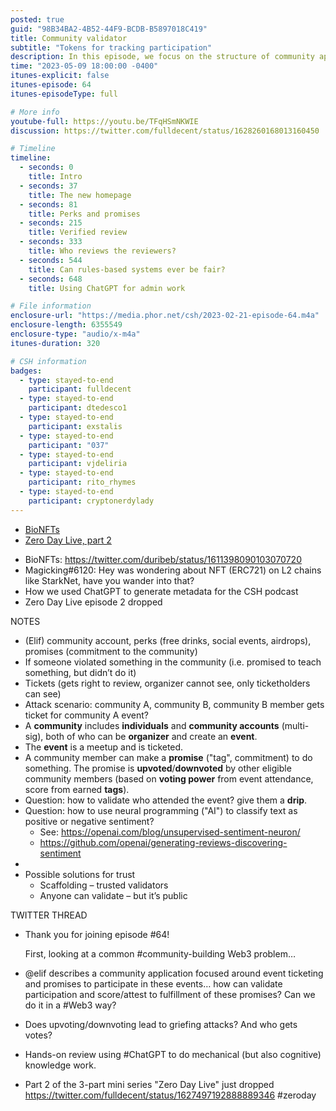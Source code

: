 ```yaml
---
posted: true
guid: "98B34BA2-4B52-44F9-BCDB-B5897018C419"
title: Community validator
subtitle: "Tokens for tracking participation"
description: In this episode, we focus on the structure of community applications with event ticketing and promises. We dive into validating participation and scoring the fulfillment of these promises in a Web3 way, discussing potential issues such as griefing attacks and vote delegation. We also chat about using ChatGPT for admin work and announce the second part of our "Zero Day Live" mini-series.
time: "2023-05-09 18:00:00 -0400"
itunes-explicit: false
itunes-episode: 64
itunes-episodeType: full

# More info
youtube-full: https://youtu.be/TFqHSmNKWIE
discussion: https://twitter.com/fulldecent/status/1628260168013160450

# Timeline
timeline:
  - seconds: 0
    title: Intro
  - seconds: 37
    title: The new homepage
  - seconds: 81
    title: Perks and promises
  - seconds: 215
    title: Verified review
  - seconds: 333
    title: Who reviews the reviewers?
  - seconds: 544
    title: Can rules-based systems ever be fair?
  - seconds: 648
    title: Using ChatGPT for admin work

# File information
enclosure-url: "https://media.phor.net/csh/2023-02-21-episode-64.m4a"
enclosure-length: 6355549
enclosure-type: "audio/x-m4a"
itunes-duration: 320

# CSH information
badges:
  - type: stayed-to-end
    participant: fulldecent
  - type: stayed-to-end
    participant: dtedesco1
  - type: stayed-to-end
    participant: exstalis
  - type: stayed-to-end
    participant: "037"
  - type: stayed-to-end
    participant: vjdeliria
  - type: stayed-to-end
    participant: rito_rhymes
  - type: stayed-to-end
    participant: cryptonerdylady
---
```


- [BioNFTs](https://twitter.com/duribeb/status/1611398090103070720)
- [Zero Day Live, part 2](https://youtu.be/TFqHSmNKWIE)

<!--end of quick notes-->

- BioNFTs: https://twitter.com/duribeb/status/1611398090103070720
- Magicking#6120: Hey was wondering about NFT (ERC721) on L2 chains like StarkNet, have you wander into that?
- How we used ChatGPT to generate metadata for the CSH podcast 
- Zero Day Live episode 2 dropped

NOTES

- (Elif) community account, perks (free drinks, social events, airdrops), promises (commitment to the community)
- If someone violated something in the community (i.e. promised to teach something, but didn’t do it)
- Tickets (gets right to review, organizer cannot see, only ticketholders can see)
- Attack scenario: community A, community B, community B member gets ticket for community A event?
- A **community** includes **individuals** and **community accounts** (multi-sig), both of who can be **organizer** and create an **event**.
- The **event** is a meetup and is ticketed.
- A community member can make a **promise** ("tag", commitment) to do something. The promise is **upvoted**/**downvoted** by other eligible community members (based on **voting power** from event attendance, score from earned **tags**).
- Question: how to validate who attended the event? give them a **drip**.
- Question: how to use neural programming ("AI") to classify text as positive or negative sentiment?
  - See: https://openai.com/blog/unsupervised-sentiment-neuron/
  - https://github.com/openai/generating-reviews-discovering-sentiment 
- 
- Possible solutions for trust
  - Scaffolding – trusted validators
  - Anyone can validate – but it’s public

TWITTER THREAD

- Thank you for joining episode #64!

  First, looking at a common #community-building Web3 problem…

- @elif describes a community application focused around event ticketing and promises to participate in these events… how can validate participation and score/attest to fulfillment of these promises? Can we do it in a #Web3 way?

- Does upvoting/downvoting lead to griefing attacks? And who gets votes?

- Hands-on review using #ChatGPT to do mechanical (but also cognitive) knowledge work.

- Part 2 of the 3-part mini series "Zero Day Live" just dropped https://twitter.com/fulldecent/status/1627497192888889346 #zeroday